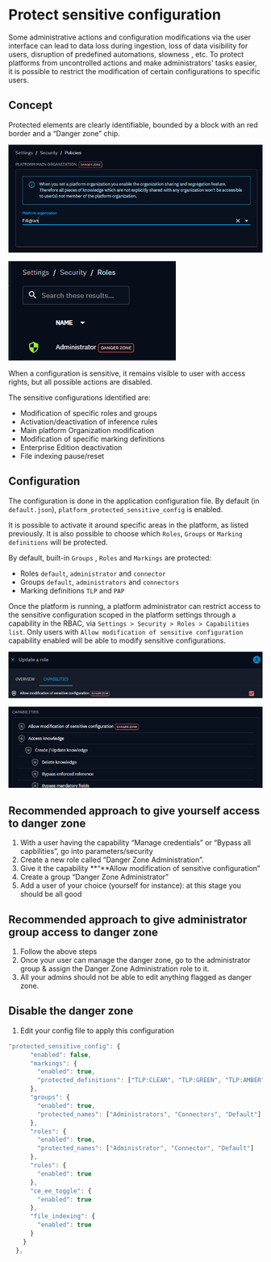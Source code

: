 # Protect sensitive configuration

Some administrative actions and configuration modifications via the user interface can lead to data loss during ingestion, loss of data visibility for users, disruption of predefined automations, slowness
, etc.
To protect platforms from uncontrolled actions and make administrators' tasks easier, it is possible to restrict the modification of certain configurations to specific users.

## Concept

Protected elements are clearly identifiable, bounded by a block with an red border and a “Danger zone” chip.

![platform_organization_sensitive.png](assets%2Fplatform_organization_sensitive.png)

![role_administrator_sensitive_chip.png](assets%2Frole_administrator_sensitive_chip.png)

When a configuration is sensitive, it remains visible to user with access rights, but all
possible actions are disabled.

The sensitive configurations identified are:
- Modification of specific roles and groups
- Activation/deactivation of inference rules
- Main platform Organization modification
- Modification of specific marking definitions
- Enterprise Edition deactivation
- File indexing pause/reset

## Configuration

The configuration is done in the application configuration file. By default (in ``default.json``), ``platform_protected_sensitive_config`` is enabled.

It is possible to activate it around specific areas in the platform, as listed previously. It is also possible to choose which `Roles`, `Groups`  or `Marking definitions` will be protected.

By default, built-in `Groups` , `Roles` and `Markings` are protected:
- Roles ``default``, ``administrator`` and ``connector``
- Groups ``default``, ``administrators`` and ``connectors``
- Marking definitions ``TLP`` and ``PAP``

Once the platform is running, a platform administrator can restrict access to the sensitive configuration scoped in the platform settings through a capability in the RBAC, via ``Settings > Security > Roles > Capabilities list``.
Only users with `Allow modification of sensitive configuration` capability enabled will be able to modify sensitive configurations.

![check_allow_modification_sensitive_conf.png](assets%2Fcheck_allow_modification_sensitive_conf.png)

![role_allow_modification_sensitive_conf.png](assets%2Frole_allow_modification_sensitive_conf.png)

## Recommended approach to give yourself access to danger zone

1. With a user having the capability “Manage credentials” or “Bypass all capbilities”, go into parameters/security
2. Create a new role called “Danger Zone Administration”.
3. Give it the capability **“**Allow modification of sensitive configuration”
4. Create a group “Danger Zone Administrator”
5. Add a user of your choice (yourself for instance): at this stage you should be all good

## Recommended approach to give administrator group access to danger zone

1. Follow the above steps
2. Once your user can manage the danger zone, go to the administrator group & assign the Danger Zone Administration role to it.
3. All your admins should not be able to edit anything flagged as danger zone.

## Disable the danger zone

1. Edit your config file to apply this configuration

```jsx
"protected_sensitive_config": {
      "enabled": false,
      "markings": {
        "enabled": true,
        "protected_definitions": ["TLP:CLEAR", "TLP:GREEN", "TLP:AMBER", "TLP:AMBER+STRICT", "TLP:RED", "PAP:CLEAR", "PAP:GREEN", "PAP:AMBER", "PAP:AMBER"]
      },
      "groups": {
        "enabled": true,
        "protected_names": ["Administrators", "Connectors", "Default"]
      },
      "roles": {
        "enabled": true,
        "protected_names": ["Administrator", "Connector", "Default"]
      },
      "rules": {
        "enabled": true
      },
      "ce_ee_toggle": {
        "enabled": true
      },
      "file_indexing": {
        "enabled": true
      }
    }
  },
```
